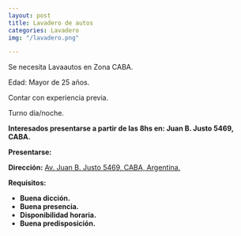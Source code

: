 ```yaml
---
layout: post
title: Lavadero de autos
categories: Lavadero
img: "/lavadero.png"

---
```

Se necesita Lavaautos en Zona CABA.

Edad: Mayor de 25 años.

Contar con experiencia previa.

Turno día/noche.

**Interesados presentarse a partir de las 8hs en: Juan B. Justo 5469, CABA.**

**Presentarse:**

**Dirección:** [Av. Juan B. Justo 5469, CABA, Argentina.](https://goo.gl/maps/m31TawYtc2j2HmnM8)

**Requisitos:**

* **Buena dicción.**
* **Buena presencia.**
* **Disponibilidad horaria.**
* **Buena predisposición.**